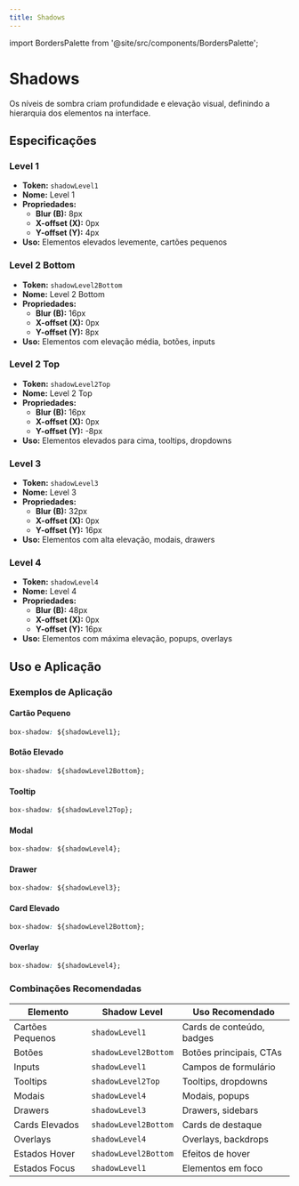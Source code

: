 ```yaml
---
title: Shadows
---
```


import BordersPalette from '@site/src/components/BordersPalette';

# Shadows

Os níveis de sombra criam profundidade e elevação visual, definindo a hierarquia dos elementos na interface.

<BordersPalette section="shadowLevels" />

## Especificações

### Level 1

- **Token:** `shadowLevel1`
- **Nome:** Level 1
- **Propriedades:**
  - **Blur (B):** 8px
  - **X-offset (X):** 0px
  - **Y-offset (Y):** 4px
- **Uso:** Elementos elevados levemente, cartões pequenos

### Level 2 Bottom

- **Token:** `shadowLevel2Bottom`
- **Nome:** Level 2 Bottom
- **Propriedades:**
  - **Blur (B):** 16px
  - **X-offset (X):** 0px
  - **Y-offset (Y):** 8px
- **Uso:** Elementos com elevação média, botões, inputs

### Level 2 Top

- **Token:** `shadowLevel2Top`
- **Nome:** Level 2 Top
- **Propriedades:**
  - **Blur (B):** 16px
  - **X-offset (X):** 0px
  - **Y-offset (Y):** -8px
- **Uso:** Elementos elevados para cima, tooltips, dropdowns

### Level 3

- **Token:** `shadowLevel3`
- **Nome:** Level 3
- **Propriedades:**
  - **Blur (B):** 32px
  - **X-offset (X):** 0px
  - **Y-offset (Y):** 16px
- **Uso:** Elementos com alta elevação, modais, drawers

### Level 4

- **Token:** `shadowLevel4`
- **Nome:** Level 4
- **Propriedades:**
  - **Blur (B):** 48px
  - **X-offset (X):** 0px
  - **Y-offset (Y):** 16px
- **Uso:** Elementos com máxima elevação, popups, overlays

## Uso e Aplicação

### Exemplos de Aplicação

#### Cartão Pequeno

```css
box-shadow: ${shadowLevel1};
```

#### Botão Elevado

```css
box-shadow: ${shadowLevel2Bottom};
```

#### Tooltip

```css
box-shadow: ${shadowLevel2Top};
```

#### Modal

```css
box-shadow: ${shadowLevel4};
```

#### Drawer

```css
box-shadow: ${shadowLevel3};
```

#### Card Elevado

```css
box-shadow: ${shadowLevel2Bottom};
```

#### Overlay

```css
box-shadow: ${shadowLevel4};
```

### Combinações Recomendadas

| Elemento         | Shadow Level         | Uso Recomendado           |
| ---------------- | -------------------- | ------------------------- |
| Cartões Pequenos | `shadowLevel1`       | Cards de conteúdo, badges |
| Botões           | `shadowLevel2Bottom` | Botões principais, CTAs   |
| Inputs           | `shadowLevel1`       | Campos de formulário      |
| Tooltips         | `shadowLevel2Top`    | Tooltips, dropdowns       |
| Modais           | `shadowLevel4`       | Modais, popups            |
| Drawers          | `shadowLevel3`       | Drawers, sidebars         |
| Cards Elevados   | `shadowLevel2Bottom` | Cards de destaque         |
| Overlays         | `shadowLevel4`       | Overlays, backdrops       |
| Estados Hover    | `shadowLevel2Bottom` | Efeitos de hover          |
| Estados Focus    | `shadowLevel1`       | Elementos em foco         |
